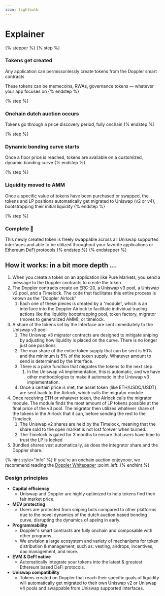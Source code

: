 ```yaml
---
icon: lightbulb
---
```


# Explainer

{% stepper %}
{% step %}
### Tokens get created

Any application can permissonlessly create tokens from the Doppler smart contracts

These tokens can be memecoins, RWAs, governance tokens — whatever your app focuses on
{% endstep %}

{% step %}
### Onchain dutch auction occurs

Tokens go through a price discovery period, fully onchain
{% endstep %}

{% step %}
### Dynamic bonding curve starts

Once a floor price is reached, tokens are available on a customized, dynamic bonding curve
{% endstep %}

{% step %}
### Liquidity moved to AMM

Once a specific value of tokens have been purchased or swapped, the tokens and LP positions automatically get migrated to Uniswap (v2 or v4), bootstrapping their initial liquidity&#x20;
{% endstep %}

{% step %}
### Complete :tada:

This newly created token is freely swappable across all Uniswap supported interfaces and able to be utilized throughout your favorite applications or Ethereum DeFi protocols
{% endstep %}
{% endstepper %}

## How it works: in a bit more depth ...

1. When you create a token on an application like Pure Markets, you send a message to the Doppler contracts to create the token.&#x20;
2. The Doppler contracts create an ERC-20, a Uniswap v3 pool, a Uniswap v2 pool, and a Timelock. The code that facilitates this entire process is known as the "Doppler Airlock"
   1. Each one of these pieces is created by a “module”, which is an interface into the Doppler Airlock to facilitate individual trading actions like the liquidity bootstrapping pool, token factory, migrator (moves to generalized AMM), or timelock.
3. A share of the tokens set by the Interface are sent immediately to the Uniswap v3 pool
   1. The Uniswap v3 migrator contracts are designed to mitigate sniping by adjusting how liquidity is placed on the curve. There is no longer just one positions
   2. The max share of the entire token supply that can be sent is 50% and the minimum is 5% of the token supply. Whatever amount to send is determined by the Interface.
   3. There is a poke function that migrates the tokens to the next step.
      1. In the Uniswap v4 implementation, this is automatic, and we have other methodologies to make it automatic in the Uniswap v3 implementation.
   4. Once a certain price is met, the asset token (like ETH/USDC/USDT) are sent back to the Airlock, which calls the migrator module
4. Once receiving ETH or whatever token, the Airlock calls the migrator module. The module finds the most amount of LP tokens possible at the final price of the v3 pool. The migrator then utilizes whatever share of the tokens in the Airlock that it can, before sending the rest to the Timelock.
   1. The Uniswap v2 shares are held by the Timelock, meaning that the share sold to the open market is not lost forever when burned.
   2. The Timelock is gated for 3 months to ensure that users have time to trust the LP is locked
5. Bundled shares vest automatically, as does the integrator share and the Doppler share.

{% hint style="info" %}
If you're an onchain auction enjoyooor, we recommend reading the [Doppler Whitepaper](https://github.com/whetstoneresearch/docs/blob/main/whitepapers/doppler/Dutch_auction_Dynamic_Bonding_Curves.pdf) :point\_left:
{% endhint %}

### Design principles

* **Capital efficiency**&#x20;
  * Uniswap and Doppler are highly optimized to help tokens find their fair market price.&#x20;
* **MEV protecting**
  * Users are protected from sniping bots compared to other platforms due to the novel dynamics of the dutch auction based bonding curve, disrupting the dynamics of apeing in early.&#x20;
* **Programmability**
  * Doppler's smart contracts are fully onchain and composable with other programs.&#x20;
  * We envision a large ecosystem and variety of mechanisms for token distribution & management, such as: vesting, airdrops, incentives, dao management, and more.&#x20;
* **EVM & DeFI native**
  * Automatically integrate your tokens into the latest & greatest Ethereum based DeFi protocols.
* **Uniswap compatibility**
  * Tokens created on Doppler that reach their specific goals of liquidity will automatically get migrated to their own Uniswap v2 or Uniswap v4 pools and swappable from Uniswap supported interfaces.

